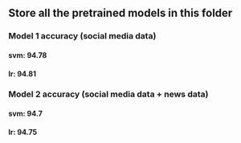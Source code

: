 ## Store all the pretrained models in this folder

### Model 1 accuracy (social media data)
#### svm: 94.78
#### lr: 94.81

### Model 2 accuracy (social media data + news data)
#### svm: 94.7
#### lr: 94.75